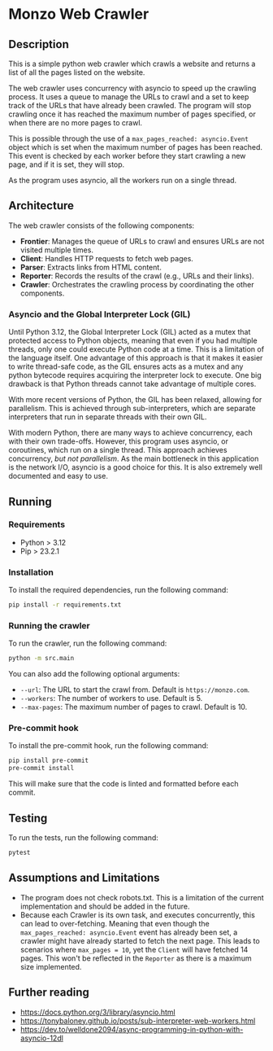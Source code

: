 # Monzo Web Crawler

## Description

This is a simple python web crawler which crawls a website and returns a list of all the pages listed on the website.

The web crawler uses concurrency with asyncio to speed up the crawling process. It uses a queue to manage the URLs to
crawl and a set to keep track of the URLs that have already been crawled. The program will stop crawling once it has
reached the maximum number of pages specified, or when there are no more pages to crawl.

This is possible through the use of a `max_pages_reached: asyncio.Event` object which is set when the maximum number of
pages has been reached. This event is checked by each worker before they start crawling a new page, and if it is set,
they will stop.

As the program uses asyncio, all the workers run on a single thread.

## Architecture

The web crawler consists of the following components:

- **Frontier**: Manages the queue of URLs to crawl and ensures URLs are not visited multiple times.
- **Client**: Handles HTTP requests to fetch web pages.
- **Parser**: Extracts links from HTML content.
- **Reporter**: Records the results of the crawl (e.g., URLs and their links).
- **Crawler**: Orchestrates the crawling process by coordinating the other components.

### Asyncio and the Global Interpreter Lock (GIL)

Until Python 3.12, the Global Interpreter Lock (GIL) acted as a mutex that protected access to Python objects, meaning
that even if you had multiple threads, only one could execute Python code at a time. This is a limitation of the
language itself. One advantage of this approach is that it makes it easier to write thread-safe code, as the GIL ensures
acts as a mutex and any python bytecode requires acquiring the interpreter lock to execute. One big drawback is that
Python threads cannot take advantage of multiple cores.

With more recent versions of Python, the GIL has been relaxed, allowing for parallelism. This is achieved through
sub-interpreters, which are separate interpreters that run in separate threads with their own GIL.

With modern Python, there are many ways to achieve concurrency, each with their own trade-offs. However, this program
uses asyncio, or coroutines, which run on a single thread. This approach achieves concurrency, _but not parallelism_. As
the main bottleneck in this application is the network I/O, asyncio is a good choice for this. It is also extremely well
documented and easy to use.

## Running

### Requirements

- Python > 3.12
- Pip > 23.2.1

### Installation

To install the required dependencies, run the following command:

```bash
pip install -r requirements.txt
```

### Running the crawler

To run the crawler, run the following command:

```bash
python -m src.main
```

You can also add the following optional arguments:

- `--url`: The URL to start the crawl from. Default is `https://monzo.com`.
- `--workers`: The number of workers to use. Default is 5.
- `--max-pages`: The maximum number of pages to crawl. Default is 10.

### Pre-commit hook

To install the pre-commit hook, run the following command:

```bash
pip install pre-commit
pre-commit install
```

This will make sure that the code is linted and formatted before each commit.

## Testing

To run the tests, run the following command:

```bash
pytest
```

## Assumptions and Limitations

- The program does not check robots.txt. This is a limitation of the current implementation and should be added in the
  future.
- Because each Crawler is its own task, and executes concurrently, this can lead to over-fetching. Meaning that even
  though the `max_pages_reached: asyncio.Event` event has already been set, a crawler might have already started to
  fetch the next page. This leads to scenarios where `max_pages = 10`, yet the `Client` will have fetched 14 pages. This
  won't be reflected in the `Reporter` as there is a maximum size implemented.

## Further reading

- https://docs.python.org/3/library/asyncio.html
- https://tonybaloney.github.io/posts/sub-interpreter-web-workers.html
- https://dev.to/welldone2094/async-programming-in-python-with-asyncio-12dl

